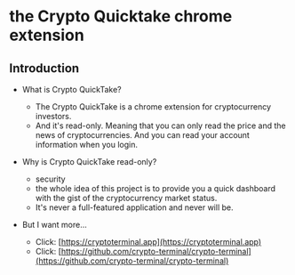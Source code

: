 # the Crypto Quicktake chrome extension


## Introduction

- What is Crypto QuickTake? 
	- The Crypto QuickTake is a chrome extension for cryptocurrency investors. 
    - And it's read-only. Meaning that you can only read the price and the news of cryptocurrencies. And you can read your account information when you login.

- Why is Crypto QuickTake read-only?
    - security
    - the whole idea of this project is to provide you a quick dashboard with the gist of the cryptocurrency market status.
    - It's never a full-featured application and never will be.

- But I want more...
    - Click: [https://cryptoterminal.app](https://cryptoterminal.app)
    - Click: [https://github.com/crypto-terminal/crypto-terminal](https://github.com/crypto-terminal/crypto-terminal)